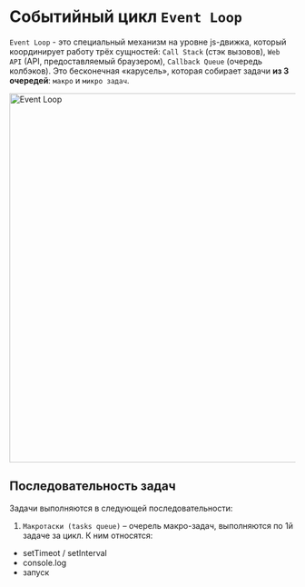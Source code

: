 # Событийный цикл `Event Loop`
`Event Loop` - это специальный механизм на уровне js-движка, который координирует работу трёх сущностей: `Call Stack` (стэк вызовов), `Web API` (API, предоставляемый браузером), `Callback Queue` (очередь колбэков).
Это бесконечная «карусель», которая собирает задачи __из 3 очередей__: `макро` и `микро задач`.

<img width="650" title="Event Loop" alt="Event Loop" src="https://github.com/BR-NZ/synopsis/assets/24506129/f6ec25ec-25a2-407e-ae7e-99f79761f18f">

## Последовательность задач
Задачи выполняются в следующей последовательности:

1.	`Макротаски (tasks queue)` – очерель макро-задач, выполняются по 1й задаче за цикл.
К ним относятся: 
*	setTimeot / setInterval
* console.log
* запуск <script>
*	синхронный код

2.	`Web API (Node)` отслеживает срабатывание таймаут, интервал или события. По мере срабатывания их коллбеки помещаются в очередь макрозадач.

3.	`Микрозадачи (promise jobs)` выполняются все сразу, хранятся в «очереди» (LIFO). Другие задачи в промежутках между микро-задачами не отрабатываются, это гарантирует неизменность окружения в процессе выполнения микрозадач.
* .then.catch.finally (их коллбеки)
*	await (код после)

2. Микро-таск – выполняются все сразу, хранятся в «очереди» (LIFO). Другие задачи в промежутках между микро-задачами не отрабатываются, это гарантирует неизменность окружения в процессе выполнения микрозадач.
-	
3. Рендер – отрисовка изменений в браузере.
4. Web APIs – периодически задачи в очередь подкидывает браузер, который ответственен за работу setTimeout, setInterval, Events и отслеживание необходимости выполнения переданных им каллбеков.

## Алгоритм
Приоритет к выполнению в "цикле событий" всегда имеют макро-задачи. Но такой задачей можеть стать простой запуск скрипта. И тогда первой к выполнению уже внутри скрипта будет очередь микро-задач (все сразу).
0.  Выбрать и исполнить старейшую задачу из очереди макро-задач (например, "run script")
1.  Выполнить все задачи из очереди микро-задач (пока не пуста) 
2.	Выбрать из очереди и исполнить "старейшую" микро-задачу
3.	Отрисовать изменения страницы (если они есть)
4.	Если очередь макро-задач пуста – подождать, пока появится макро-задача
5.	Перейти к шагу 0

<br>

## Для разбиения крупной макро-задачи на несколько:
Используйте setTimeout(f) с нулевой задержкой. Это даст пространство для исполнения других участников цикла: микро-задач, рендер и пр.

<br>

## Для добавления в очередь новой микро-задачи:
Используйте queueMicrotask(f) – асинхронно выполнит функцию в том же состоянии окружения.
Обработчики промисов выполняются в рамках очереди микро-задач.
  
__[Демонстрация работы цикла](http://latentflip.com/loupe)__

